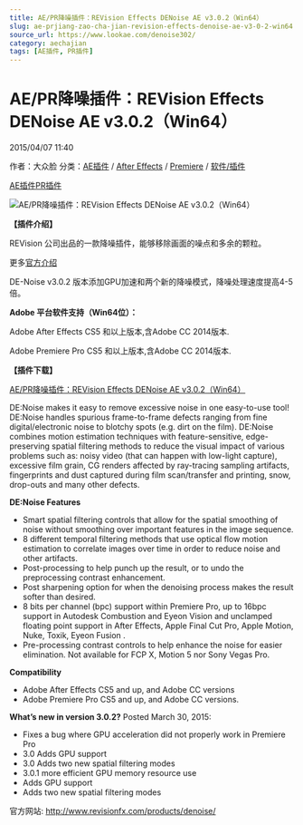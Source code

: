 ```yaml
---
title: AE/PR降噪插件：REVision Effects DENoise AE v3.0.2（Win64）
slug: ae-prjiang-zao-cha-jian-revision-effects-denoise-ae-v3-0-2-win64
source_url: https://www.lookae.com/denoise302/
category: aechajian
tags: [AE插件, PR插件]
---
```

# AE/PR降噪插件：REVision Effects DENoise AE v3.0.2（Win64）

2015/04/07 11:40

作者：大众脸
分类：[AE插件](https://www.lookae.com/after-effects/aechajian/) / [After Effects](https://www.lookae.com/after-effects/) / [Premiere](https://www.lookae.com/qitarjcj/premierezy/) / [软件/插件](https://www.lookae.com/qitarjcj/)

[AE插件](https://www.lookae.com/tag/ae%e6%8f%92%e4%bb%b6/)[PR插件](https://www.lookae.com/tag/pr%e6%8f%92%e4%bb%b6/)

![AE/PR降噪插件：REVision Effects DENoise AE v3.0.2（Win64）](https://www.lookae.com/wp-content/uploads/2014/02/DENoise.jpg "AE/PR降噪插件：REVision Effects DENoise AE v3.0.2（Win64）-LookAE.com")

**【插件介绍】**

REVision 公司出品的一款降噪插件，能够移除画面的噪点和多余的颗粒。

更多[官方介绍](http://www.revisionfx.com/products/denoise/overview/)

DE-Noise v3.0.2 版本添加GPU加速和两个新的降噪模式，降噪处理速度提高4-5倍。

**Adobe 平台软件支持（Win64位）：**

Adobe After Effects CS5 和以上版本,含Adobe CC 2014版本.

Adobe Premiere Pro CS5 和以上版本,含Adobe CC 2014版本.

**【插件下载】**

[AE/PR降噪插件：REVision Effects DENoise AE v3.0.2（Win64）](https://www.400gb.com/file/89897521)

DE:Noise makes it easy to remove excessive noise in one easy-to-use tool!  
DE:Noise handles spurious frame-to-frame defects ranging from fine digital/electronic noise to blotchy spots (e.g. dirt on the film). DE:Noise combines motion estimation techniques with feature-sensitive, edge-preserving spatial filtering methods to reduce the visual impact of various problems such as: noisy video (that can happen with low-light capture), excessive film grain, CG renders affected by ray-tracing sampling artifacts, fingerprints and dust captured during film scan/transfer and printing, snow, drop-outs and many other defects.

**DE:Noise Features**

* Smart spatial filtering controls that allow for the spatial smoothing of noise without smoothing over important features in the image sequence.
* 8 different temporal filtering methods that use optical flow motion estimation to correlate images over time in order to reduce noise and other artifacts.
* Post-processing to help punch up the result, or to undo the preprocessing contrast enhancement.
* Post sharpening option for when the denoising process makes the result softer than desired.
* 8 bits per channel (bpc) support within Premiere Pro, up to 16bpc support in Autodesk Combustion and Eyeon Vision and unclamped floating point support in After Effects, Apple Final Cut Pro, Apple Motion, Nuke, Toxik, Eyeon Fusion .
* Pre-processing contrast controls to help enhance the noise for easier elimination. Not available for FCP X, Motion 5 nor Sony Vegas Pro.

**Compatibility**

* Adobe After Effects CS5 and up, and Adobe CC versions
* Adobe Premiere Pro CS5 and up, and Adobe CC versions.

**What’s new in version 3.0.2?** Posted March 30, 2015:

* Fixes a bug where GPU acceleration did not properly work in Premiere Pro
* 3.0 Adds GPU support
* 3.0 Adds two new spatial filtering modes
* 3.0.1 more efficient GPU memory resource use
* Adds GPU support
* Adds two new spatial filtering modes

官方网站: http://www.revisionfx.com/products/denoise/
